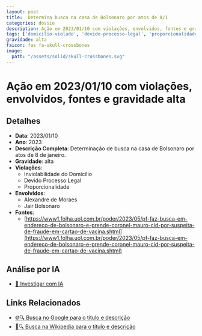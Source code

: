 ```yaml
---
layout: post
title:  Determina busca na casa de Bolsonaro por atos de 8/1
categories: dossie
description: Ação em 2023/01/10 com violações, envolvidos, fontes e gravidade alta
tags: ['domicilio-violado', 'devido-processo-legal', 'proporcionalidade', 'alexandre-de-moraes', 'jair-bolsonaro', 'gravidade-alta']
gravidade: alta
faicon: fas fa-skull-crossbones
image:
  path: "/assets/solid/skull-crossbones.svg"
---
```


# Ação em 2023/01/10 com violações, envolvidos, fontes e gravidade alta

## Detalhes
- **Data**: 2023/01/10
- **Ano**: 2023
- **Descrição Completa**: Determinação de busca na casa de Bolsonaro por atos de 8 de janeiro.
- **Gravidade**: alta <i class="fas fa-skull-crossbones fa-2x"></i>
- **Violações**:
  - Inviolabilidade do Domicílio
  - Devido Processo Legal
  - Proporcionalidade
- **Envolvidos**:
  - Alexandre de Moraes
  - Jair Bolsonaro
- **Fontes**:
  - [https://www1.folha.uol.com.br/poder/2023/05/pf-faz-busca-em-endereco-de-bolsonaro-e-prende-coronel-mauro-cid-por-suspeita-de-fraude-em-cartao-de-vacina.shtml](https://www1.folha.uol.com.br/poder/2023/05/pf-faz-busca-em-endereco-de-bolsonaro-e-prende-coronel-mauro-cid-por-suspeita-de-fraude-em-cartao-de-vacina.shtml)

## Análise por IA
- [🤖 Investigar com IA](https://www.perplexity.ai/search?q=%22Alexandre%20de%20Moraes%22%20Determina%20busca%20na%20casa%20de%20Bolsonaro%20por%20atos%20de%208/1%20Determina%C3%A7%C3%A3o%20de%20busca%20na%20casa%20de%20Bolsonaro%20por%20atos%20de%208%20de%20janeiro.%20Inviolabilidade%20do%20Domic%C3%ADlio%20Devido%20Processo%20Legal%20Proporcionalidade%202023%20gravidade%20alta)

## Links Relacionados
- [🌐🔍 Busca no Google para o título e descrição](https://www.google.com/search?q=%22Alexandre%20de%20Moraes%22%20Determina%20busca%20na%20casa%20de%20Bolsonaro%20por%20atos%20de%208/1%20Determina%C3%A7%C3%A3o%20de%20busca%20na%20casa%20de%20Bolsonaro%20por%20atos%20de%208%20de%20janeiro.%20Inviolabilidade%20do%20Domic%C3%ADlio%20Devido%20Processo%20Legal%20Proporcionalidade%202023%20gravidade%20alta)
- [📖🔍 Busca na Wikipedia para o título e descrição](https://pt.wikipedia.org/w/index.php?search=%22Alexandre%20de%20Moraes%22%20Determina%20busca%20na%20casa%20de%20Bolsonaro%20por%20atos%20de%208/1%20Determina%C3%A7%C3%A3o%20de%20busca%20na%20casa%20de%20Bolsonaro%20por%20atos%20de%208%20de%20janeiro.%20Inviolabilidade%20do%20Domic%C3%ADlio%20Devido%20Processo%20Legal%20Proporcionalidade%202023%20gravidade%20alta)

